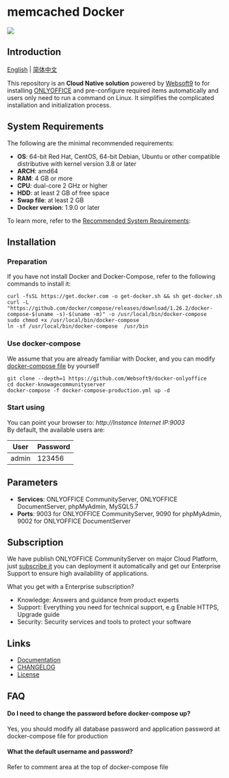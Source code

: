 # memcached Docker

![](https://libs.websoft9.com/common/websott9-cloud-installer.png) 

## Introduction

[English](/README.md) | [简体中文](/README-zh.md)  

This repository is an **Cloud Native solution** powered by [Websoft9](https://www.websoft9.com) to for installing [ONLYOFFICE](https://github.com/ONLYOFFICE/Docker-CommunityServer) and pre-configure required items automatically and users only need to run a command on Linux. It simplifies the complicated installation and initialization process.  

## System Requirements

The following are the minimal recommended requirements:

* **OS**: 64-bit Red Hat, CentOS, 64-bit Debian, Ubuntu or other compatible distributive with kernel version 3.8 or later
* **ARCH**: amd64
* **RAM**: 4 GB or more
* **CPU**: dual-core 2 GHz or higher
* **HDD**: at least 2 GB of free space
* **Swap file**: at least 2 GB
* **Docker version**: 1.9.0 or later

To learn more, refer to the [Recommended System Requirements](https://github.com/ONLYOFFICE/Docker-CommunityServer#recommended-system-requirements): 

## Installation

### Preparation

If you have not install Docker and Docker-Compose, refer to the following commands to install it:

```
curl -fsSL https://get.docker.com -o get-docker.sh && sh get-docker.sh
curl -L "https://github.com/docker/compose/releases/download/1.26.2/docker-compose-$(uname -s)-$(uname -m)" -o /usr/local/bin/docker-compose
sudo chmod +x /usr/local/bin/docker-compose
ln -sf /usr/local/bin/docker-compose  /usr/bin
```

### Use docker-compose

We assume that you are already familiar with Docker, and you can modify [docker-compose file](docker-compose.workspace.yml) by yourself

```
git clone --depth=1 https://github.com/Websoft9/docker-onlyoffice
cd docker-knowagecommunityserver
docker-compose -f docker-compose-production.yml up -d
```

### Start using

You can point your browser to: *http://Instance Internet IP:9003*  
By default, the available users are:

| User    | Password |
| ------- | -------- |
| admin | 123456  |

## Parameters

* **Services**: ONLYOFFICE CommunityServer, ONLYOFFICE DocumentServer, phpMyAdmin, MySQL5.7
* **Ports**: 9003 for ONLYOFFICE CommunityServer, 9090 for phpMyAdmin, 9002 for ONLYOFFICE DocumentServer

## Subscription

We have publish ONLYOFFICE CommunityServer on major Cloud Platform, just [subscribe it](https://apps.websoft9.com/onlyoffice) you can deployment it automatically and get our Enterprise Support to ensure high availability of applications.  

What you get with a Enterprise subscription?

* Knowledge: Answers and guidance from product experts
* Support: Everything you need for technical support, e.g Enable HTTPS, Upgrade guide
* Security: Security services and tools to protect your software

## Links

* [Documentation](https://support.websoft9.com/docs/onlyoffice)
* [CHANGELOG](/CHANGELOG.md)
* [License](/LICENSE.md)

## FAQ

#### Do I need to change the password before docker-compose up?

Yes, you should modify all database password and application password at docker-compose file for production

#### What the default username and password?

Refer to comment area at the top of docker-compose file
